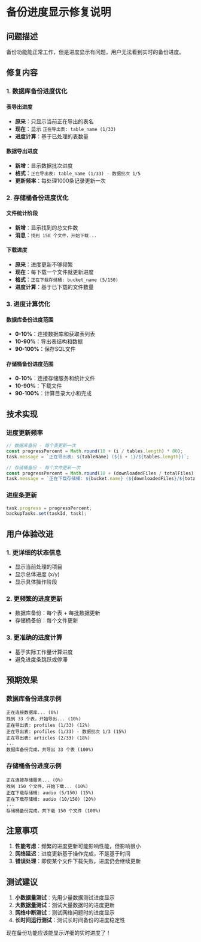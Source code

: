 # 备份进度显示修复说明

## 问题描述

备份功能能正常工作，但是进度显示有问题，用户无法看到实时的备份进度。

## 修复内容

### 1. 数据库备份进度优化

#### 表导出进度
- **原来**：只显示当前正在导出的表名
- **现在**：显示 `正在导出表: table_name (1/33)`
- **进度计算**：基于已处理的表数量

#### 数据导出进度
- **新增**：显示数据批次进度
- **格式**：`正在导出表: table_name (1/33) - 数据批次 1/5`
- **更新频率**：每处理1000条记录更新一次

### 2. 存储桶备份进度优化

#### 文件统计阶段
- **新增**：显示找到的总文件数
- **消息**：`找到 150 个文件，开始下载...`

#### 下载进度
- **原来**：进度更新不够频繁
- **现在**：每下载一个文件就更新进度
- **格式**：`正在下载存储桶: bucket_name (5/150)`
- **进度计算**：基于已下载的文件数量

### 3. 进度计算优化

#### 数据库备份进度范围
- **0-10%**：连接数据库和获取表列表
- **10-90%**：导出表结构和数据
- **90-100%**：保存SQL文件

#### 存储桶备份进度范围
- **0-10%**：连接存储服务和统计文件
- **10-90%**：下载文件
- **90-100%**：计算目录大小和完成

## 技术实现

### 进度更新频率

```typescript
// 数据库备份 - 每个表更新一次
const progressPercent = Math.round(10 + (i / tables.length) * 80);
task.message = `正在导出表: ${tableName} (${i + 1}/${tables.length})`;

// 存储桶备份 - 每个文件更新一次
const progressPercent = Math.round(10 + (downloadedFiles / totalFiles) * 80);
task.message = `正在下载存储桶: ${bucket.name} (${downloadedFiles}/${totalFiles})`;
```

### 进度条更新

```typescript
task.progress = progressPercent;
backupTasks.set(taskId, task);
```

## 用户体验改进

### 1. 更详细的状态信息
- 显示当前处理的项目
- 显示总体进度 (x/y)
- 显示具体操作阶段

### 2. 更频繁的进度更新
- 数据库备份：每个表 + 每批数据更新
- 存储桶备份：每个文件更新

### 3. 更准确的进度计算
- 基于实际工作量计算进度
- 避免进度条跳跃或停滞

## 预期效果

### 数据库备份进度示例
```
正在连接数据库... (0%)
找到 33 个表，开始导出... (10%)
正在导出表: profiles (1/33) (12%)
正在导出表: profiles (1/33) - 数据批次 1/3 (15%)
正在导出表: articles (2/33) (18%)
...
数据库备份完成，共导出 33 个表 (100%)
```

### 存储桶备份进度示例
```
正在连接存储服务... (0%)
找到 150 个文件，开始下载... (10%)
正在下载存储桶: audio (5/150) (15%)
正在下载存储桶: audio (10/150) (20%)
...
存储桶备份完成，共下载 150 个文件 (100%)
```

## 注意事项

1. **性能考虑**：频繁的进度更新可能影响性能，但影响很小
2. **网络延迟**：进度更新基于操作完成，不是基于时间
3. **错误处理**：即使某个文件下载失败，进度仍会继续更新

## 测试建议

1. **小数据量测试**：先用少量数据测试进度显示
2. **大数据量测试**：测试大量数据时的进度更新
3. **网络中断测试**：测试网络问题时的进度显示
4. **长时间运行测试**：测试长时间备份的进度稳定性

现在备份功能应该能显示详细的实时进度了！

